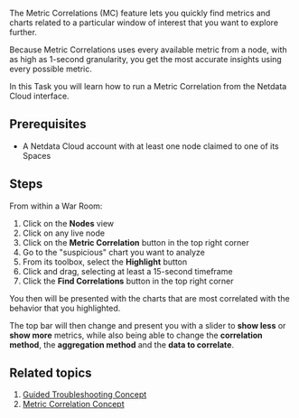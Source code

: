 <!--
title: "Find the root cause of an issue with Metric correlations"
sidebar_label: "Find the root cause of an issue with Metric correlations"
custom_edit_url: "https://github.com/netdata/learn/blob/master/docs/tasks/find-the-root-cause-of-an-issue-with-metric-correlations.md"
learn_status: "Published"
learn_topic_type: "Tasks"
learn_rel_path: ""
learn_docs_purpose: "Instructions on how to use metric correlations to find correlated charts "
learn_repo_doc: "True"
-->

The Metric Correlations (MC) feature lets you quickly find metrics and charts related to a particular window of interest
that you want to explore further.

Because Metric Correlations uses every available metric from a node, with as high as 1-second granularity, you get
the most accurate insights using every possible metric.

In this Task you will learn how to run a Metric Correlation from the Netdata Cloud interface.

## Prerequisites

- A Netdata Cloud account with at least one node claimed to one of its Spaces

## Steps

From within a War Room:

1. Click on the **Nodes** view
2. Click on any live node
3. Click on the **Metric Correlation** button in the top right corner
4. Go to the "suspicious" chart you want to analyze
5. From its toolbox, select the **Highlight** button
6. Click and drag, selecting at least a 15-second timeframe
7. Click the **Find Correlations** button in the top right corner

You then will be presented with the charts that are most correlated with the behavior that you highlighted.

The top bar will then change and present you with a slider to **show less** or **show more** metrics, while also being
able to change the **correlation method**, the **aggregation method** and the **data to correlate**.

## Related topics

1. [Guided Troubleshooting Concept](https://github.com/netdata/netdata/blob/master/docs/concepts/netdata-architecture/guided-troubleshooting.md)
2. [Metric Correlation Concept](https://github.com/netdata/netdata/blob/master/docs/concepts/metric-corellations.md)